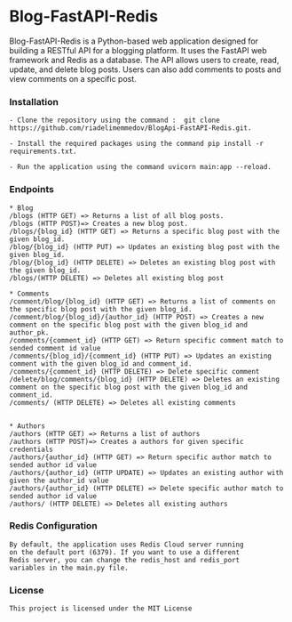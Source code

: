 
# Blog-FastAPI-Redis

Blog-FastAPI-Redis is a Python-based web application designed for building a RESTful API for a blogging platform. It uses the FastAPI web framework and Redis as a database. The API allows users to create, read, update, and delete blog posts. Users can also add comments to posts and view comments on a specific post.

###
### Installation
    
    - Clone the repository using the command :  git clone https://github.com/riadelimemmedov/BlogApi-FastAPI-Redis.git.
    
    - Install the required packages using the command pip install -r requirements.txt.

    - Run the application using the command uvicorn main:app --reload.

####

### Endpoints
    * Blog
    /blogs (HTTP GET) => Returns a list of all blog posts.
    /blogs (HTTP POST)=> Creates a new blog post.
    /blogs/{blog_id} (HTTP GET) => Returns a specific blog post with the given blog_id.
    /blog/{blog_id} (HTTP PUT) => Updates an existing blog post with the given blog_id.
    /blog/{blog_id} (HTTP DELETE) => Deletes an existing blog post with the given blog_id.
    /blogs/(HTTP DELETE) => Deletes all existing blog post

    * Comments
    /comment/blog/{blog_id} (HTTP GET) => Returns a list of comments on the specific blog post with the given blog_id. 
    /comment/blog/{blog_id}/{author_id} (HTTP POST) => Creates a new comment on the specific blog post with the given blog_id and author_pk.
    /comments/{comment_id} (HTTP GET) => Return specific comment match to sended comment id value
    /comments/{blog_id}/{comment_id} (HTTP PUT) => Updates an existing comment with the given blog_id and comment_id.
    /comments/{comment_id} (HTTP DELETE) => Delete specific comment
    /delete/blog/comments/{blog_id} (HTTP DELETE) => Deletes an existing comment on the specific blog post with the given blog_id and comment_id.
    /comments/ (HTTP DELETE) => Deletes all existing comments	


    * Authors
    /authors (HTTP GET) => Returns a list of authors
    /authors (HTTP POST)=> Creates a authors for given specific credentials
    /authors/{author_id} (HTTP GET) => Return specific author match to sended author id value
    /authors/{author_id} (HTTP UPDATE) => Updates an existing author with given the author_id value
    /authors/{author_id} (HTTP DELETE) => Delete specific author match to sended author id value
    /authors/ (HTTP DELETE) => Deletes all existing authors

####

### Redis Configuration
    By default, the application uses Redis Cloud server running 
    on the default port (6379). If you want to use a different 
    Redis server, you can change the redis_host and redis_port 
    variables in the main.py file.

####

### License
    This project is licensed under the MIT License








